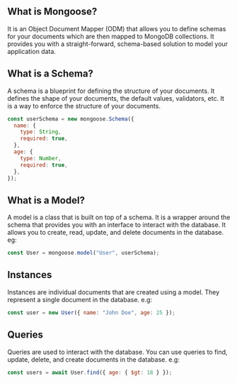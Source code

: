 ## What is Mongoose?

It is an Object Document Mapper (ODM) that allows you to define schemas for your documents which are then mapped to MongoDB collections. It provides you with a straight-forward, schema-based solution to model your application data.

## What is a Schema?

A schema is a blueprint for defining the structure of your documents. It defines the shape of your documents, the default values, validators, etc. It is a way to enforce the structure of your documents.

```javascript
const userSchema = new mongoose.Schema({
  name: {
    type: String,
    required: true,
  },
  age: {
    type: Number,
    required: true,
  },
});
```

## What is a Model?

A model is a class that is built on top of a schema. It is a wrapper around the schema that provides you with an interface to interact with the database. It allows you to create, read, update, and delete documents in the database.
eg:

```javascript
const User = mongoose.model("User", userSchema);
```

## Instances

Instances are individual documents that are created using a model. They represent a single document in the database.
e.g:

```javascript
const user = new User({ name: "John Doe", age: 25 });
```

## Queries

Queries are used to interact with the database. You can use queries to find, update, delete, and create documents in the database.
e.g:

```javascript
const users = await User.find({ age: { $gt: 18 } });
```
